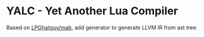 # YALC - Yet Another Lua Compiler

Based on [LPGhatguy/mab](https://github.com/LPGhatguy/mab), add generator to generate LLVM IR from ast tree. 